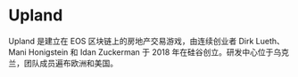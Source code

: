 # 

# Upland

Upland 是建立在 EOS 区块链上的房地产交易游戏，由连续创业者 Dirk Lueth、Mani Honigstein 和 Idan Zuckerman 于 2018 年在硅谷创立。研发中心位于乌克兰，团队成员遍布欧洲和美国。

